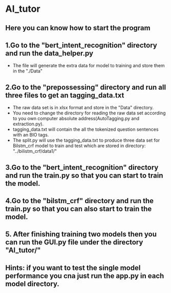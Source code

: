 # AI_tutor
## Here you can know how to start the program
## 1.Go to the "bert_intent_recognition" directory and run the data_helper.py
* The file will generate the extra data for model to training and store them in the "./Data"
## 2.Go to the "prepossessing" directory and run all three files to get an tagging_data.txt 
* The raw data set is in xlsx format and store in the "Data" directory.
* You need to change the directory for reading the raw data set according to you own computer absolute address(AutoTagging.py and extraction.py).
* tagging_data.txt will contain the all the tokenized question sentences with an BIO tags.
* The split.py will use the tagging_data.txt to produce three data set for Bilstm_crf model to train and test which are stored in directory: "../bilistm_crf/data1/" 
## 3.Go to the "bert_intent_recognition" directory and run the train.py so that you can start to train the model.
## 4.Go to the "bilstm_crf" directory and run the train.py so that you can also start to train the model.
## 5. After finishing training two models then you can run the GUI.py file under the directory "Al_tutor/"
## Hints: if you want to test the single model performance you cna just run the app.py in each model directory.